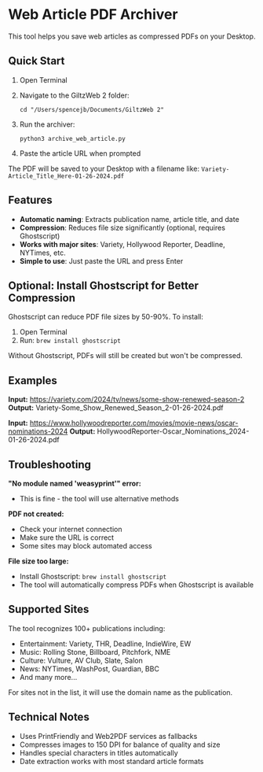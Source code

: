 # Web Article PDF Archiver

This tool helps you save web articles as compressed PDFs on your Desktop.

## Quick Start

1. Open Terminal
2. Navigate to the GiltzWeb 2 folder:
   ```
   cd "/Users/spencejb/Documents/GiltzWeb 2"
   ```

3. Run the archiver:
   ```
   python3 archive_web_article.py
   ```

4. Paste the article URL when prompted

The PDF will be saved to your Desktop with a filename like:
`Variety-Article_Title_Here-01-26-2024.pdf`

## Features

- **Automatic naming**: Extracts publication name, article title, and date
- **Compression**: Reduces file size significantly (optional, requires Ghostscript)
- **Works with major sites**: Variety, Hollywood Reporter, Deadline, NYTimes, etc.
- **Simple to use**: Just paste the URL and press Enter

## Optional: Install Ghostscript for Better Compression

Ghostscript can reduce PDF file sizes by 50-90%. To install:

1. Open Terminal
2. Run: `brew install ghostscript`

Without Ghostscript, PDFs will still be created but won't be compressed.

## Examples

**Input:** https://variety.com/2024/tv/news/some-show-renewed-season-2
**Output:** Variety-Some_Show_Renewed_Season_2-01-26-2024.pdf

**Input:** https://www.hollywoodreporter.com/movies/movie-news/oscar-nominations-2024
**Output:** HollywoodReporter-Oscar_Nominations_2024-01-26-2024.pdf

## Troubleshooting

**"No module named 'weasyprint'" error:**
- This is fine - the tool will use alternative methods

**PDF not created:**
- Check your internet connection
- Make sure the URL is correct
- Some sites may block automated access

**File size too large:**
- Install Ghostscript: `brew install ghostscript`
- The tool will automatically compress PDFs when Ghostscript is available

## Supported Sites

The tool recognizes 100+ publications including:
- Entertainment: Variety, THR, Deadline, IndieWire, EW
- Music: Rolling Stone, Billboard, Pitchfork, NME
- Culture: Vulture, AV Club, Slate, Salon
- News: NYTimes, WashPost, Guardian, BBC
- And many more...

For sites not in the list, it will use the domain name as the publication.

## Technical Notes

- Uses PrintFriendly and Web2PDF services as fallbacks
- Compresses images to 150 DPI for balance of quality and size
- Handles special characters in titles automatically
- Date extraction works with most standard article formats